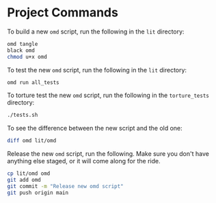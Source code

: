 # Project Commands

To build a new `omd` script, run the following in the `lit` directory:

```bash {name=build-omd dir=lit menu=true}
omd tangle
black omd
chmod u+x omd
```

To test the new `omd` script, run the following in the `lit` directory:

```bash {name=test-omd dir=lit menu=true}
omd run all_tests
```

To torture test the new `omd` script, run the following in the `torture_tests` directory:

```bash {name=torture-test-omd dir=torture_tests menu=true}
./tests.sh
```

To see the difference between the new script and the old one:

```bash {name=diff menu=true}
diff omd lit/omd
```

Release the new `omd` script, run the following. Make sure you don't have anything else staged, or it will come along for the ride.

```bash {name=release menu=true}
cp lit/omd omd
git add omd
git commit -m "Release new omd script"
git push origin main
```
